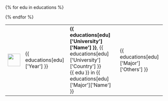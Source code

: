 <table>
{% for edu in educations %}

<tr>
    <td>
        <img align="center" width='40px' src="static/{{ educations[edu]['University']['Logo'] }}">
    </td>
    <td>
        {{ educations[edu]['Year'] }}
    </td>
    <td>
        <b>{{ educations[edu]['University']['Name'] }}</b>, {{ educations[edu]['University']['Country'] }} <br>
        {{ edu }} in {{ educations[edu]['Major']['Name'] }}
    </td>
    <td>{{ educations[edu]['Major']['Others'] }}</td>
</tr>

{% endfor %}
</table>
